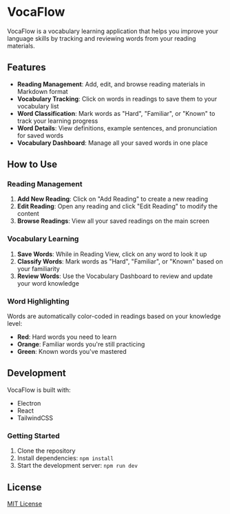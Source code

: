 # VocaFlow

VocaFlow is a vocabulary learning application that helps you improve your language skills by tracking and reviewing words from your reading materials.

## Features

- **Reading Management**: Add, edit, and browse reading materials in Markdown format
- **Vocabulary Tracking**: Click on words in readings to save them to your vocabulary list
- **Word Classification**: Mark words as "Hard", "Familiar", or "Known" to track your learning progress
- **Word Details**: View definitions, example sentences, and pronunciation for saved words
- **Vocabulary Dashboard**: Manage all your saved words in one place

## How to Use

### Reading Management

1. **Add New Reading**: Click on "Add Reading" to create a new reading
2. **Edit Reading**: Open any reading and click "Edit Reading" to modify the content
3. **Browse Readings**: View all your saved readings on the main screen

### Vocabulary Learning

1. **Save Words**: While in Reading View, click on any word to look it up
2. **Classify Words**: Mark words as "Hard", "Familiar", or "Known" based on your familiarity
3. **Review Words**: Use the Vocabulary Dashboard to review and update your word knowledge

### Word Highlighting

Words are automatically color-coded in readings based on your knowledge level:

- **Red**: Hard words you need to learn
- **Orange**: Familiar words you're still practicing
- **Green**: Known words you've mastered

## Development

VocaFlow is built with:

- Electron
- React
- TailwindCSS

### Getting Started

1. Clone the repository
2. Install dependencies: `npm install`
3. Start the development server: `npm run dev`

## License

[MIT License](LICENSE)
